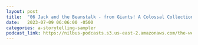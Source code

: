 ```yaml
---
layout: post
title:  "06 Jack and the Beanstalk - from Giants! A Colossal Collection of Tales and Tunes"
date:   2023-07-09 06:06:00 -0500
categories: a-storytelling-sampler
podcast_link: https://nilbus-podcasts.s3.us-east-2.amazonaws.com/the-well-trained-mind/A%20Storytelling%20Sampler/06%20Jack%20and%20the%20Beanstalk%20-%20from%20Giants!%20A%20Colossal%20Collection%20of%20Tales%20and%20Tunes.mp3
---
```

